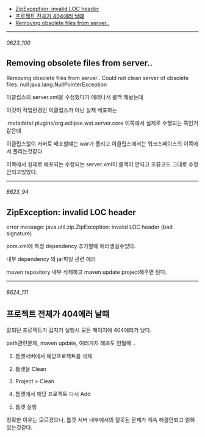 - [ZipException: invalid LOC header](#8623_94)
- [프로젝트 전체가 404에러 날떄](#8624_111)
- [Removing obsolete files from server..](#0623_100)
---

###### 0623_100

Removing obsolete files from server..
-

Removing obsolete files from server..
Could not clean server of obsolete files: null
java.lang.NullPointerException

이클립스의 server.xml을 수정했다가 에러나서 롤백 해놨는데

이것이 작업환경인 이클립스가 아닌 실제 베포하는

.metadata/.plugins/org.eclipse.wst.server.core 이쪽에서 실제로 수행되는 쪽인거같은데

이클립스없이 서버로 배포할떄는 war가 풀리고 이클립스에서는 워크스페이스의 이쪽에서 풀리는것같다

이쪽에서 실제로 배포되는 수행되는 server.xml이  롤백이 안되고 오류코드 그대로 수정안되고있었다.


---


###### 8623_94

ZipException: invalid LOC header
-

error message:
java.util.zip.ZipException: invalid LOC header (bad signature)

pom.xml에 특정 dependency 추가할때 에러생길수있다.

내부 dependency 의 jar파일 관련 에러

maven repository 내부 삭제하고 maven update project해주면 된다.


---


###### 8624_111

프로젝트 전체가 404에러 날떄
-

잘되던 프로젝트가 갑자기 실행시 모든 페이지에 404에러가 났다.

path관련문제, maven update, 여러가지 해봐도 안될때 ..

1. 톰캣서버에서 해당프로젝트를 삭제

2. 톰캣을 Clean

3. Project > Clean

4. 톰캣에서 해당 프로젝트 다시 Add

5. 톰캣 실행


정확한 이유는 모르겠으나, 톰캣 서버 내부에서의 잘못된 문제가 계속 해결안되고 얽혀있는것같다.
